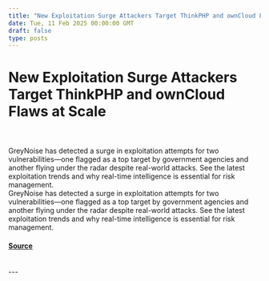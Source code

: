 ```yaml
---
title: "New Exploitation Surge Attackers Target ThinkPHP and ownCloud Flaws at Scale"
date: Tue, 11 Feb 2025 00:00:00 GMT
draft: false
type: posts
---
```

# New Exploitation Surge Attackers Target ThinkPHP and ownCloud Flaws at Scale

<br/>

<br/>
GreyNoise has detected a surge in exploitation attempts for two vulnerabilities—one flagged as a top target by government agencies and another flying under the radar despite real-world attacks. See the latest exploitation trends and why real-time intelligence is essential for risk management.
<br/>
GreyNoise has detected a surge in exploitation attempts for two vulnerabilities—one flagged as a top target by government agencies and another flying under the radar despite real-world attacks. See the latest exploitation trends and why real-time intelligence is essential for risk management.

#### [Source](https://www.greynoise.io/blog/new-exploitation-surge-attackers-target-thinkphp-and-owncloud-flaws-at-scale)

<br/>
---
